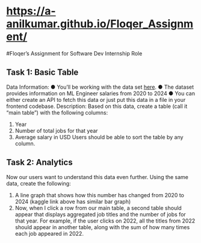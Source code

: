 # https://a-anilkumar.github.io/Floqer_Assignment/


#Floqer’s Assignment for Software Dev Internship Role
## Task 1: Basic Table
Data Information:
● You’ll be working with the data set [here](https://www.kaggle.com/datasets/chopper53/machine-learning-engineer-salary-in-2024).
● The dataset provides information on ML Engineer salaries from 2020 to 2024
● You can either create an API to fetch this data or just put this data in a file in your frontend
codebase.
Description:
Based on this data, create a table (call it “main table”) with the following columns:
1. Year
2. Number of total jobs for that year
3. Average salary in USD
Users should be able to sort the table by any column.

## Task 2: Analytics
Now our users want to understand this data even further. Using the same data, create the following:
1. A line graph that shows how this number has changed from 2020 to 2024 (kaggle link above has similar bar graph)
2. Now, when I click a row from our main table, a second table should appear that displays
aggregated job titles and the number of jobs for that year. For example, if the user clicks on
2022, all the titles from 2022 should appear in another table, along with the sum of how many
times each job appeared in 2022.
